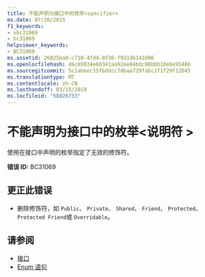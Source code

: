 ```yaml
---
title: 不能声明为接口中的枚举<specifier>
ms.date: 07/20/2015
f1_keywords:
- vbc31069
- bc31069
helpviewer_keywords:
- BC31069
ms.assetid: 26025ba0-c710-4fd4-8f36-f931db142d96
ms.openlocfilehash: d6c65034e60341aa92ee04bdc88bbb10e6e9546b
ms.sourcegitcommit: 5c1abeec15fbddcc7dbaa729fabc1f1f29f12045
ms.translationtype: MT
ms.contentlocale: zh-CN
ms.lasthandoff: 03/15/2019
ms.locfileid: "58026733"
---
```

# <a name="enum-in-an-interface-cannot-be-declared-specifier"></a>不能声明为接口中的枚举\<说明符 >
使用在接口中声明的枚举指定了无效的修饰符。  
  
 **错误 ID:** BC31069  
  
## <a name="to-correct-this-error"></a>更正此错误  
  
-   删除修饰符，如 `Public`、 `Private`、 `Shared`、 `Friend`、 `Protected`、 `Protected Friend`或 `Overridable`。  
  
## <a name="see-also"></a>请参阅

- [接口](../../visual-basic/programming-guide/language-features/interfaces/index.md)
- [Enum 语句](../../visual-basic/language-reference/statements/enum-statement.md)
